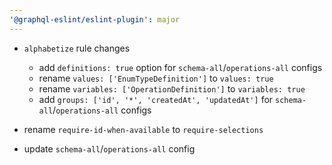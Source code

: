 ```yaml
---
'@graphql-eslint/eslint-plugin': major
---
```


- `alphabetize` rule changes

  - add `definitions: true` option for `schema-all`/`operations-all` configs
  - rename `values: ['EnumTypeDefinition']` to `values: true`
  - rename `variables: ['OperationDefinition']` to `variables: true`
  - add `groups: ['id', '*', 'createdAt', 'updatedAt']` for `schema-all`/`operations-all` configs

- rename `require-id-when-available` to `require-selections`

- update `schema-all`/`operations-all` config
